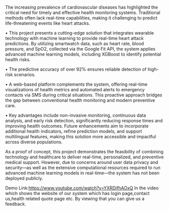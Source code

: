 The increasing prevalence of cardiovascular diseases has highlighted the critical need for timely and effective
health monitoring systems. Traditional methods often lack real-time capabilities, making it challenging to
predict life-threatening events like heart attacks.

• This project presents a cutting-edge solution that integrates wearable technology with machine learning to
provide real-time heart attack predictions. By utilizing smartwatch data, such as heart rate, blood pressure, and
SpO2, collected via the Google Fit API, the system applies advanced machine learning models, including
XGBoost to identify potential health risks.

• The predictive accuracy of over 92% ensures reliable detection of high-risk scenarios.

• A web-based platform complements the system, offering real-time visualizations of health metrics and
automated alerts to emergency contacts via SMS during critical situations. This proactive approach bridges the
gap between conventional health monitoring and modern preventive care.

• Key advantages include non-invasive monitoring, continuous data analysis, and early risk detection,
significantly reducing response times and improving health outcomes. Future enhancements aim to incorporate
additional health indicators, refine prediction models, and support multilingual features, making this solution
more accessible and impactful across diverse populations.

As a proof of concept, this project demonstrates the feasibility of combining technology and healthcare to deliver real-time, personalized, and preventive medical support. However, due to concerns around user data privacy and security—as well as the extensive computational resources required to run advanced machine learning models in real-time—the system has not been deployed publicly.

Demo Link:https://www.youtube.com/watch?v=YXRDifhAOxQ
In the video which shows the website of our system which has login page,contact us,health related quote page etc.
By viewing that you can give us a feedback.
